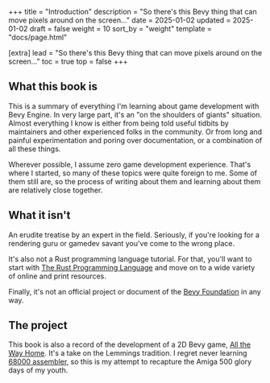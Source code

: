 +++
title = "Introduction"
description = "So there's this Bevy thing that can move pixels around on the screen..."
date = 2025-01-02
updated = 2025-01-02
draft = false
weight = 10
sort_by = "weight"
template = "docs/page.html"

[extra]
lead = "So there's this Bevy thing that can move pixels around on the screen..."
toc = true
top = false
+++

## What this book is

This is a summary of everything I'm learning about game development with Bevy Engine. In very large
part, it's an "on the shoulders of giants" situation. Almost everything I know is either from being
told useful tidbits by maintainers and other experienced folks in the community. Or from long and
painful experimentation and poring over documentation, or a combination of all these things.

Wherever possible, I assume zero game development experience. That's where I started, so many of
these topics were quite foreign to me. Some of them still are, so the process of writing about them
and learning about them are relatively close together.

## What it isn't

An erudite treatise by an expert in the field. Seriously, if you're looking for a rendering guru or
gamedev savant you've come to the wrong place.

It's also not a Rust programming language tutorial. For that, you'll want to start with [The Rust
Programming Language](https://doc.rust-lang.org/book/) and move on to a wide variety of online and
print resources.

Finally, it's not an official project or document of the [Bevy
Foundation](https://bevyengine.org/foundation/) in any way.

## The project

This book is also a record of the development of a 2D Bevy game, [All the Way Home](https://github.com/eloquentgeek/all-the-way-home). It's a take on the Lemmings tradition. I regret never learning [68000 assembler](https://en.wikipedia.org/wiki/Motorola_68000), so this is my attempt to recapture the Amiga 500 glory days of my youth.
